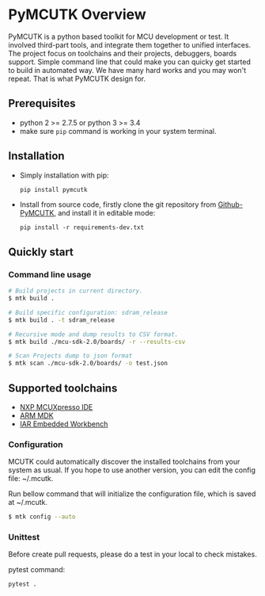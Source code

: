 PyMCUTK Overview
==============

PyMCUTK is a python based toolkit for MCU development or test. It involved third-part tools, and integrate them together to unified interfaces. The project focus on toolchains and their projects, debuggers, boards support. Simple command line that could make you can quicky get started to build in automated way. We have many hard works and you may won't repeat. That is what PyMCUTK design for.

## Prerequisites

- python 2 >= 2.7.5 or python 3 >= 3.4
- make sure `pip` command is working in your system terminal.

## Installation

- Simply installation with pip:

    ```bash
    pip install pymcutk
    ```

- Install from source code, firstly clone the git repository from [Github-PyMCUTK](https://github.com/Hoohaha/pymcutk),
and install it in editable mode:

    ```
    pip install -r requirements-dev.txt
    ```


## Quickly start


### Command line usage


```bash
# Build projects in current directory.
$ mtk build .

# Build specific configuration: sdram_release
$ mtk build . -t sdram_release

# Recursive mode and dump results to CSV format.
$ mtk build ./mcu-sdk-2.0/boards/ -r --results-csv

# Scan Projects dump to json format
$ mtk scan ./mcu-sdk-2.0/boards/ -o test.json
```

## Supported toolchains

- [NXP MCUXpresso IDE](https://www.nxp.com/support/developer-resources/software-development-tools/mcuxpresso-software-and-tools/mcuxpresso-integrated-development-environment-ide:MCUXpresso-IDE)
- [ARM MDK](http://www2.keil.com/mdk5)
- [IAR Embedded Workbench](https://www.iar.com/iar-embedded-workbench/)

### Configuration

MCUTK could automatically discover the installed toolchains from your system as usual.
If you hope to use another version, you can edit the config file: ~/.mcutk.

Run bellow command that will initialize the configuration file, which is saved at ~/.mcutk.

```bash
$ mtk config --auto
```


### Unittest

Before create pull requests, please do a test in your local to check mistakes.

pytest command:

```bash
pytest .
```